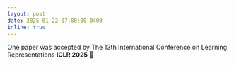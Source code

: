 ```yaml
---
layout: post
date: 2025-01-22 07:00:00-0400
inline: true
---
```


One paper was accepted by The 13th International Conference on Learning Representations **ICLR 2025** :tada:
